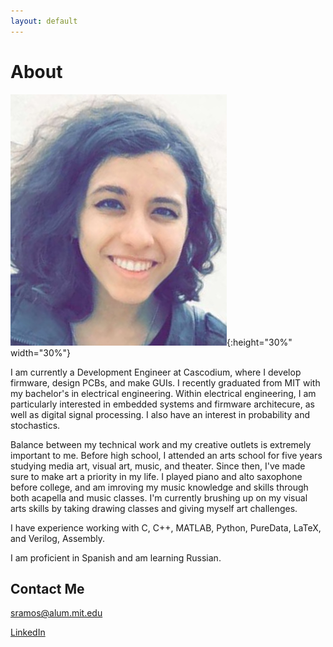 ```yaml
---
layout: default
---
```


# About

![](FullSizeRender.jpg){:height="30%" width="30%"}

I am currently a Development Engineer at Cascodium, where I develop firmware, design PCBs, and make GUIs.
I recently graduated from MIT with my bachelor's in electrical engineering. 
Within electrical engineering, I am particularly interested in embedded systems and firmware architecure, as well as digital signal processing.
I also have an interest in probability and stochastics.

Balance between my technical work and my creative outlets is extremely important to me.
Before high school, I attended an arts school for five years studying media art, visual art, music, and theater.
Since then, I've made sure to make art a priority in my life.
I played piano and alto saxophone before college, and am imroving my music knowledge and skills through both acapella and music classes.
I'm currently brushing up on my visual arts skills by taking drawing classes and giving myself art challenges.

I have experience working with C, C++, MATLAB, Python, PureData, LaTeX, and Verilog, Assembly.

I am proficient in Spanish and am learning Russian.

## Contact Me

sramos@alum.mit.edu

[LinkedIn](https://www.linkedin.com/in/sienna-ramos-b771878b/)


